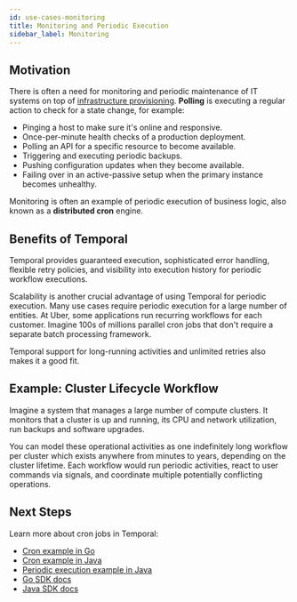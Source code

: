 ```yaml
---
id: use-cases-monitoring
title: Monitoring and Periodic Execution
sidebar_label: Monitoring
---
```



## Motivation

There is often a need for monitoring and periodic maintenance of IT systems on top of [infrastructure provisioning](./use-cases-provisioning). **Polling** is executing a regular action to check for a state change, for example:

- Pinging a host to make sure it's online and responsive.
- Once-per-minute health checks of a production deployment.
- Polling an API for a specific resource to become available.
- Triggering and executing periodic backups.
- Pushing configuration updates when they become available.
- Failing over in an active-passive setup when the primary instance becomes unhealthy.

Monitoring is often an example of periodic execution of business logic, also known as a **distributed cron** engine.

## Benefits of Temporal

Temporal provides guaranteed execution, sophisticated error handling, flexible retry policies, and visibility into execution history for periodic workflow executions.

Scalability is another crucial advantage of using Temporal for periodic execution. Many use cases require periodic execution for a large number of entities. At Uber, some applications run recurring workflows for each customer. Imagine 100s of millions parallel cron jobs that don't require a separate batch processing framework.

Temporal support for long-running activities and unlimited retries also makes it a good fit.

## Example: Cluster Lifecycle Workflow

Imagine a system that manages a large number of compute clusters. It monitors that a cluster is up and running, its CPU and network utilization, run backups and software upgrades.

You can model these operational activities as one indefinitely long workflow per cluster which exists anywhere from minutes to years, depending on the cluster lifetime. Each workflow would run periodic activities, react to user commands via signals, and coordinate multiple potentially conflicting operations.

## Next Steps

Learn more about cron jobs in Temporal:

- [Cron example in Go](https://github.com/temporalio/temporal-go-samples/tree/master/cron)
- [Cron example in Java](https://github.com/temporalio/temporal-java-samples/blob/master/src/main/java/io/temporal/samples/hello/HelloCron.java)
- [Periodic execution example in Java](https://github.com/temporalio/temporal-java-samples/blob/master/src/main/java/io/temporal/samples/hello/HelloPeriodic.java)
- [Go SDK docs](go-distributed-cron.md)
- [Java SDK docs](java-distributed-cron.md)
